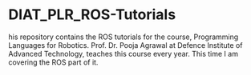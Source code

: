 # DIAT_PLR_ROS-Tutorials
his repository contains the ROS tutorials for the course, Programming Languages for Robotics. Prof. Dr. Pooja Agrawal at Defence Institute of Advanced Technology, teaches this course every year. This time I am covering the ROS part of it.
